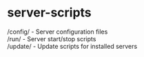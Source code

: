 server-scripts
==============

/config/  - Server configuration files<br />
/run/     - Server start/stop scripts<br />
/update/  - Update scripts for installed servers
